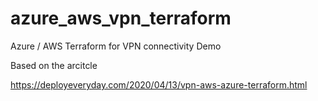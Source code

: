 # azure_aws_vpn_terraform
Azure / AWS Terraform for VPN connectivity Demo


Based on the arcitcle 

https://deployeveryday.com/2020/04/13/vpn-aws-azure-terraform.html

